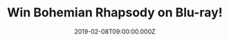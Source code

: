 ---
campaign-uuid: "c-84386ea9-b3e3-46a3-a2ea-b219d3fc260e"
type: "Competition"
category: "Music"
date: "2019-02-08T09:00:00.000Z"
end-date: "2019-03-08T23:59:00.000Z"
disable-form: false
is_promoted: false
has_entry_page: true
title: "Win Bohemian Rhapsody on Blu-ray!"
competition-description: "<p>We are giving away the movie everybody’s talking about:\
  \ Bohemian Rhapsody. The greatest movie that celebrates the band Queen, their music,\
  \ and their extraordinary lead singer Freddie Mercury, who defied convention to\
  \ become one of the most beloved entertainers ever.</p>\r\n<p>We are sure you won’\
  t want to miss this one… click below for a chance to win!</p>"
hero-header: "Win Bohemian Rhapsody on Blu-ray!"
terms-confirmation: "N/A"
banner-img: "https://assets.expresslyapp.com/asset-bf774ccf-9670-4633-8c7a-c7aeb5c91bce.jpg"
logo-left-href: "aaa.nme.com"
logo-left-image: "https://assets.expresslyapp.com/asset-4da1d401-78dd-4880-96cc-c595433ae9cb.jpg"
logo-left-title: "NME AAA"
bg-image-hero: "https://assets.expresslyapp.com/asset-9108a951-62f4-4aa2-92b8-99e642f96892.jpg"
bg-image-first: "https://assets.expresslyapp.com/asset-0cce57c5-1a67-49b7-a416-5ebf5eda3ad1.jpg"
section1-content: "<p>An enthralling celebration of Queen, their music, and their\
  \ extraordinary lead singer Freddie Mercury, who defied stereotypes and convention\
  \ to become one of history’s most beloved entertainers. Following Queen’s meteoric\
  \ rise, their revolutionary sound and Freddie’s solo career, the film also chronicles\
  \ the band’s reunion, and one of the greatest performances in rock history.</p>\r\
  \n<p>Enter below to enjoy one of a kind: Bohemian Rhapsody.</p>"
entry-title: "Win Bohemian Rhapsody on Blu-ray!"
entry-content: "Enter the draw to win Bohemian Rhapsody on Blu-ray by completing the\
  \ form below before 23:59 on 8th of March 2019."
has-winner: false
prize-description: "Bohemian Rhapsody on Blu-ray."
special-conditions: "Multiple entries are allowed up to one every day\r\nThis competition\
  \ is also available on: http://club.expressly.io/competitons/\r\nbohemian-rhapsody-blu-ray-giveaway"
country-restrictions:
- "GB"
---
